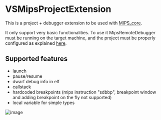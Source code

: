# VSMipsProjectExtension

This is a project + debugger extension to be used with [MIPS_core](https://github.com/jobmarley/MIPS_core).

It only support very basic functionalities.
To use it MipsRemoteDebugger must be running on the target machine, and the project must be properly configured as explained [here](https://github.com/jobmarley/mips_project_test).

## Supported features
- launch
- pause/resume
- dwarf debug info in elf
- callstack
- hardcoded breakpoints (mips instruction "sdbbp", breakpoint window and adding breakpoint on the fly not supported)
- local variable for simple types

![image](https://user-images.githubusercontent.com/99695100/178160112-6fc0c04e-99a5-4593-ad0f-1337fae8e340.png)
